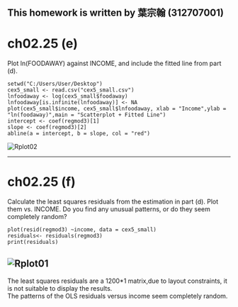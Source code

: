 #
## This homework is written by  葉宗翰 (312707001)
# ch02.25 (e)
Plot ln(FOODAWAY) against INCOME, and include the fitted line from part (d).
```
setwd("C:/Users/User/Desktop")
cex5_small <- read.csv("cex5_small.csv")
lnfoodaway <- log(cex5_small$foodaway)
lnfoodaway[is.infinite(lnfoodaway)] <- NA
plot(cex5_small$income, cex5_small$lnfoodaway, xlab = "Income",ylab = "ln(foodaway)",main = "Scatterplot + Fitted Line")
intercept <- coef(regmod3)[1]
slope <- coef(regmod3)[2]
abline(a = intercept, b = slope, col = "red")
```
![Rplot02](https://github.com/HWTeng-Course/202402-FinEco/assets/150407278/ea070fcf-5471-40f5-9bc0-dec7ac9b3d0c)


---
# ch02.25 (f)
Calculate the least squares residuals from the estimation in part (d). Plot them vs. INCOME. 
Do you find any unusual patterns, or do they seem completely random?
```
plot(resid(regmod3) ~income, data = cex5_small)
residuals<- residuals(regmod3)
print(residuals)
```
![Rplot01](https://github.com/HWTeng-Course/202402-FinEco/assets/150407278/98827e1e-067f-41e1-9468-a4cd84454db2)
---
The least squares residuals are a 1200*1 matrix,due to layout constraints, it is not suitable to display the results.\
The patterns of the OLS residuals versus income seem completely random.
